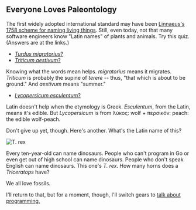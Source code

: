 ## Everyone Loves Paleontology

The first widely adopted international standard may have been [Linnaeus's 1758 scheme for naming living things](https://en.wikipedia.org/wiki/Binomial_nomenclature). Still, even today, not that many software engineers know "Latin names" of plants and animals. Try this quiz. (Answers are at the links.)

- [*Turdus migratorius*?](https://en.wikipedia.org/wiki/American_robin)
- [*Triticum aestivum*?](https://en.wikipedia.org/wiki/Common_wheat)

Knowing what the words mean helps. *migratorius* means it migrates. *Triticum* is probably the supine of *terere* -- thus, "that which is about to be ground." And *aestivum* means "summer."

- [*Lycopersicum esculentum*?](https://en.wikipedia.org/wiki/Tomato)

Latin doesn't help when the etymology is Greek. *Esculentum*, from the Latin, means it's edible. But *Lycopersicum* is from λύκος: wolf + περσικόν: peach: the edible wolf-peach.

Don't give up yet, though. Here's another. What's the Latin name of this?

![T. rex](https://upload.wikimedia.org/wikipedia/commons/thumb/f/fc/Sues_skeleton.jpg/440px-Sues_skeleton.jpg "*Tyrannosaurus rex*")

Every ten-year-old can name dinosaurs. People who can't program in Go or even get out of high school can name dinosaurs. People who don't speak English can name dinosaurs. This one's *T. rex*. How many horns does a *Triceratops* have?

We all love fossils.

I'll return to that, but for a moment, though, I'll switch gears to
[talk about programming.](https://github.com/jsh/git-paleontology/blob/master/talk/studying-software-development.md)
